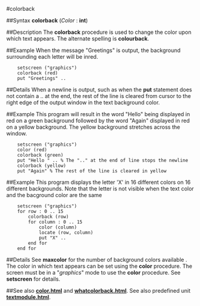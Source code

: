 
#colorback

##Syntax
**colorback** (_Color_ : **int**)



##Description
The **colorback** procedure is used to change the color upon which text appears. The alternate spelling is **colourback**.



##Example
When the message "Greetings" is output, the background surrounding each letter will be inred.


        setscreen ("graphics")
        colorback (red)
        put "Greetings" ..
##Details
When a newline is output, such as when the **put** statement does not contain a .. at the end, the rest of the line is cleared from cursor to the right edge of the output window in the text background color.



##Example
This program will result in the word "Hello" being displayed in red on a green background followed by the word "Again" displayed in red on a yellow background. The yellow background stretches across the window.


        setscreen ("graphics")
        color (red)
        colorback (green)
        put "Hello " .. % The ".." at the end of line stops the newline
        colorback (yellow)
        put "Again" % The rest of the line is cleared in yellow
##Example
This program displays the letter 'X' in 16 different colors on 16 different backgrounds. Note that the letter is not visible when the text color and the bacground color are the same


        setscreen ("graphics")
        for row : 0 .. 15
            colorback (row)
            for column : 0 .. 15
                color (column)
                locate (row, column)
                put "X" ..
            end for
        end for
##Details
See **maxcolor** for the number of background colors available . The color in which text appears can be set using the **color** procedure.
The screen must be in a "_graphics_" mode to use the **color** procedure. See **setscreen** for details.



##See also
**[color.html](color)** and **[whatcolorback.html](whatcolorback)**.
See also predefined unit **[textmodule.html](Text)**.


